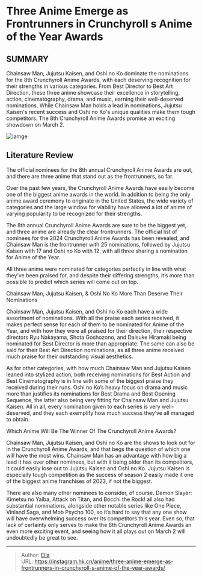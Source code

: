 # Three Anime Emerge as Frontrunners in Crunchyroll s Anime of the Year Awards


## SUMMARY 



  Chainsaw Man, Jujutsu Kaisen, and Oshi no Ko dominate the nominations for the 8th Crunchyroll Anime Awards, with each deserving recognition for their strengths in various categories.   From Best Director to Best Art Direction, these three anime showcase their excellence in storytelling, action, cinematography, drama, and music, earning their well-deserved nominations.   While Chainsaw Man holds a lead in nominations, Jujutsu Kaisen&#39;s recent success and Oshi no Ko&#39;s unique qualities make them tough competitors. The 8th Crunchyroll Anime Awards promise an exciting showdown on March 2.  

![iamge](https://static1.srcdn.com/wordpress/wp-content/uploads/2024/01/chainsaw-man-jujutsu-kaisen-oshi-no-ko.jpg)

## Literature Review

The official nominees for the 8th annual Crunchyroll Anime Awards are out, and there are three anime that stand out as the frontrunners, so far.




Over the past few years, the Crunchyroll Anime Awards have easily become one of the biggest anime awards in the world. In addition to being the only anime award ceremony to originate in the United States, the wide variety of categories and the large window for viability have allowed a lot of anime of varying popularity to be recognized for their strengths.




The 8th annual Crunchyroll Anime Awards are sure to be the biggest yet, and three anime are already the clear frontrunners. The official list of nominees for the 2024 Crunchyroll Anime Awards has been revealed, and Chainsaw Man is the frontrunner with 25 nominations, followed by Jujutsu Kaisen with 17 and Oshi no Ko with 12, with all three sharing a nomination for Anime of the Year.

          

All three anime were nominated for categories perfectly in line with what they’ve been praised for, and despite their differing strengths, it’s more than possible to predict which series will come out on top.


 Chainsaw Man, Jujutsu Kaisen, &amp; Oshi No Ko More Than Deserve Their Nominations 
         




Chainsaw Man, Jujutsu Kaisen, and Oshi no Ko each have a wide assortment of nominations. With all the praise each series received, it makes perfect sense for each of them to be nominated for Anime of the Year, and with how they were all praised for their direction, their respective directors Ryu Nakayama, Shota Goshozono, and Daisuke Hiramaki being nominated for Best Director is more than appropriate. The same can also be said for their Best Art Direction nominations, as all three anime received much praise for their outstanding visual aesthetics.

As for other categories, with how much Chainsaw Man and Jujutsu Kaisen leaned into stylized action, both receiving nominations for Best Action and Best Cinematography is in line with some of the biggest praise they received during their runs. Oshi no Ko’s heavy focus on drama and music more than justifies its nominations for Best Drama and Best Opening Sequence, the latter also being very fitting for Chainsaw Man and Jujutsu Kaisen. All in all, every nomination given to each series is very well-deserved, and they each exemplify how much success they’ve all managed to obtain.






 Which Anime Will Be The Winner Of The Crunchyroll Anime Awards? 
          

Chainsaw Man, Jujutsu Kaisen, and Oshi no Ko are the shows to look out for in the Crunchyroll Anime Awards, and that begs the question of which one will have the most wins. Chainsaw Man has an advantage with how big a lead it has over other nominees, but with it being older than its competitors, it could easily lose out to Jujutsu Kaisen and Oshi no Ko. Jujutsu Kaisen is especially tough competition as the success of season 2 easily made it one of the biggest anime franchises of 2023, if not the biggest.

There are also many other nominees to consider, of course. Demon Slayer: Kimetsu no Yaiba, Attack on Titan, and Bocchi the Rock! all also had substantial nominations, alongside other notable series like One Piece, Vinland Saga, and Mob Psycho 100, so it’s hard to say that any one show will have overwhelming success over its competitors this year. Even so, that lack of certainty only serves to make the 8th Crunchyroll Anime Awards an even more exciting event, and seeing how it all plays out on March 2 will undoubtedly be great to see.






---

> Author: [Ella](https://instagram.hk.cn/)  
> URL: https://instagram.hk.cn/anime/three-anime-emerge-as-frontrunners-in-crunchyroll-s-anime-of-the-year-awards/  

